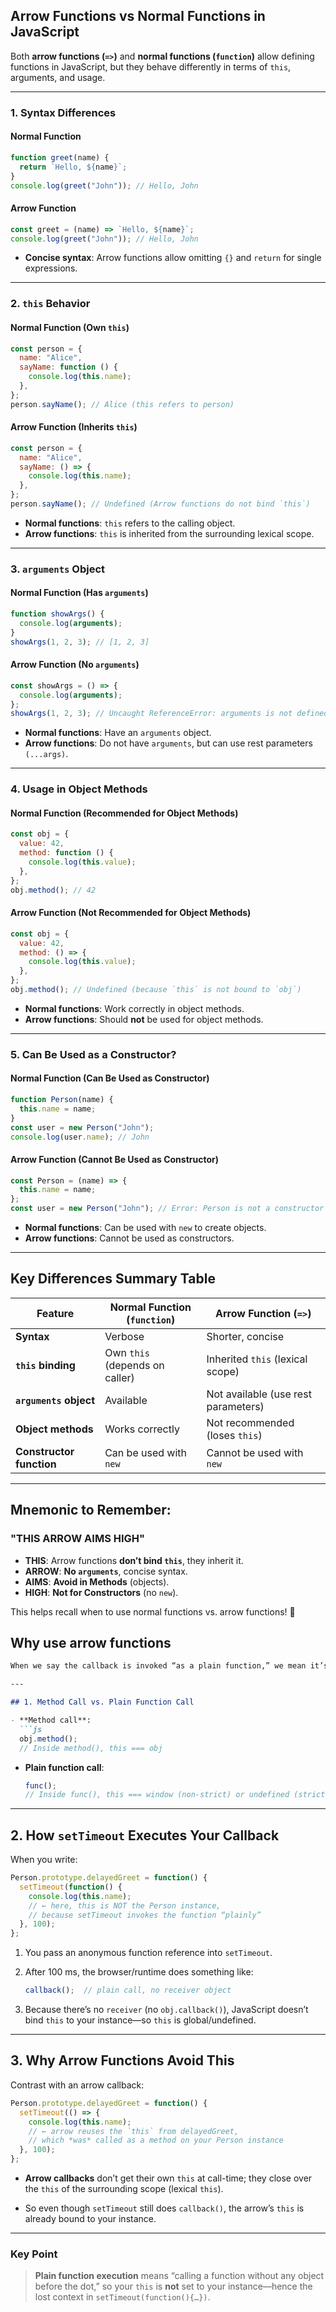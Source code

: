 ## **Arrow Functions vs Normal Functions in JavaScript**

Both **arrow functions (`=>`)** and **normal functions (`function`)** allow defining functions in JavaScript, but they behave differently in terms of `this`, arguments, and usage.

---

### **1. Syntax Differences**

#### **Normal Function**

```js
function greet(name) {
  return `Hello, ${name}`;
}
console.log(greet("John")); // Hello, John
```

#### **Arrow Function**

```js
const greet = (name) => `Hello, ${name}`;
console.log(greet("John")); // Hello, John
```

- **Concise syntax**: Arrow functions allow omitting `{}` and `return` for single expressions.

---

### **2. `this` Behavior**

#### **Normal Function (Own `this`)**

```js
const person = {
  name: "Alice",
  sayName: function () {
    console.log(this.name);
  },
};
person.sayName(); // Alice (this refers to person)
```

#### **Arrow Function (Inherits `this`)**

```js
const person = {
  name: "Alice",
  sayName: () => {
    console.log(this.name);
  },
};
person.sayName(); // Undefined (Arrow functions do not bind `this`)
```

- **Normal functions**: `this` refers to the calling object.
- **Arrow functions**: `this` is inherited from the surrounding lexical scope.

---

### **3. `arguments` Object**

#### **Normal Function (Has `arguments`)**

```js
function showArgs() {
  console.log(arguments);
}
showArgs(1, 2, 3); // [1, 2, 3]
```

#### **Arrow Function (No `arguments`)**

```js
const showArgs = () => {
  console.log(arguments);
};
showArgs(1, 2, 3); // Uncaught ReferenceError: arguments is not defined
```

- **Normal functions**: Have an `arguments` object.
- **Arrow functions**: Do not have `arguments`, but can use rest parameters `(...args)`.

---

### **4. Usage in Object Methods**

#### **Normal Function (Recommended for Object Methods)**

```js
const obj = {
  value: 42,
  method: function () {
    console.log(this.value);
  },
};
obj.method(); // 42
```

#### **Arrow Function (Not Recommended for Object Methods)**

```js
const obj = {
  value: 42,
  method: () => {
    console.log(this.value);
  },
};
obj.method(); // Undefined (because `this` is not bound to `obj`)
```

- **Normal functions**: Work correctly in object methods.
- **Arrow functions**: Should **not** be used for object methods.

---

### **5. Can Be Used as a Constructor?**

#### **Normal Function (Can Be Used as Constructor)**

```js
function Person(name) {
  this.name = name;
}
const user = new Person("John");
console.log(user.name); // John
```

#### **Arrow Function (Cannot Be Used as Constructor)**

```js
const Person = (name) => {
  this.name = name;
};
const user = new Person("John"); // Error: Person is not a constructor
```

- **Normal functions**: Can be used with `new` to create objects.
- **Arrow functions**: Cannot be used as constructors.

---

## **Key Differences Summary Table**

|Feature|Normal Function (`function`)|Arrow Function (`=>`)|
|---|---|---|
|**Syntax**|Verbose|Shorter, concise|
|**`this` binding**|Own `this` (depends on caller)|Inherited `this` (lexical scope)|
|**`arguments` object**|Available|Not available (use rest parameters)|
|**Object methods**|Works correctly|Not recommended (loses `this`)|
|**Constructor function**|Can be used with `new`|Cannot be used with `new`|

---

## **Mnemonic to Remember:**

### **"THIS ARROW AIMS HIGH"**

- **THIS**: Arrow functions **don’t bind `this`**, they inherit it.
- **ARROW**: **No `arguments`**, concise syntax.
- **AIMS**: **Avoid in Methods** (objects).
- **HIGH**: **Not for Constructors** (no `new`).

This helps recall when to use normal functions vs. arrow functions! 🚀




## Why use arrow functions 

```markdown
When we say the callback is invoked “as a plain function,” we mean it’s called with **no owning object**, so its `this` value falls back to the default (the global object in non-strict mode, or `undefined` in strict mode).

---

## 1. Method Call vs. Plain Function Call

- **Method call**:  
  ```js
  obj.method();
  // Inside method(), this === obj
```

- **Plain function call**:
    
    ```js
    func();
    // Inside func(), this === window (non-strict) or undefined (strict)
    ```
    

---

## 2. How `setTimeout` Executes Your Callback

When you write:

```js
Person.prototype.delayedGreet = function() {
  setTimeout(function() {
    console.log(this.name);
    // ← here, this is NOT the Person instance,
    // because setTimeout invokes the function “plainly”
  }, 100);
};
```

1. You pass an anonymous function reference into `setTimeout`.
    
2. After 100 ms, the browser/runtime does something like:
    
    ```js
    callback();  // plain call, no receiver object
    ```
    
3. Because there’s no `receiver` (no `obj.callback()`), JavaScript doesn’t bind `this` to your instance—so `this` is global/undefined.
    

---

## 3. Why Arrow Functions Avoid This

Contrast with an arrow callback:

```js
Person.prototype.delayedGreet = function() {
  setTimeout(() => {
    console.log(this.name);
    // ← arrow reuses the `this` from delayedGreet,
    // which *was* called as a method on your Person instance
  }, 100);
};
```

- **Arrow callbacks** don’t get their own `this` at call-time; they close over the `this` of the surrounding scope (lexical `this`).
    
- So even though `setTimeout` still does `callback()`, the arrow’s `this` is already bound to your instance.
    

---

### Key Point

> **Plain function execution** means “calling a function without any object before the dot,” so your `this` is **not** set to your instance—hence the lost context in `setTimeout(function(){…})`.
